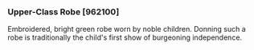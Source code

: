 ### Upper-Class Robe [962100]

Embroidered, bright green robe worn by noble children. Donning such a robe is traditionally the child's first show of burgeoning independence.